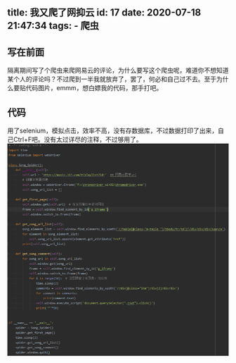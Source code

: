title: 我又爬了网抑云
id: 17
date: 2020-07-18 21:47:34
tags:
    - 爬虫
---

## 写在前面
隔离期间写了个爬虫来爬网易云的评论，为什么要写这个爬虫呢，难道你不想知道某个人的评论吗？不过爬到一半我就放弃了，罢了，何必和自己过不去。至于为什么要贴代码图片，emmm，想白嫖我的代码，那手打吧。

<!-- more -->

## 代码
用了selenium，模拟点击，效率不高，没有存数据库，不过数据打印了出来，自己Ctrl+F吧。没有太过详尽的注释，不过够用了。  
![pachong](/img/Python/pachong.png)